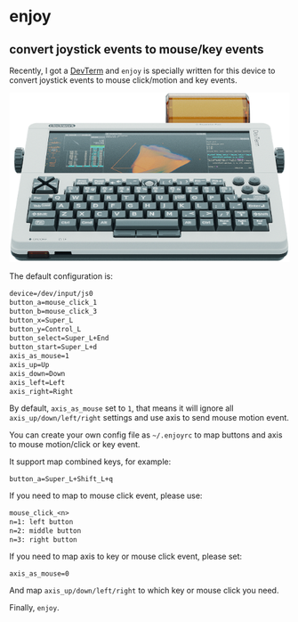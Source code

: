 # enjoy
## convert joystick events to mouse/key events

Recently, I got a [DevTerm](https://www.clockworkpi.com/devterm) and `enjoy` is specially written for this device to convert joystick events to mouse click/motion and key events.

![DevTerm](https://github.com/cjacker/enjoy/raw/main/DevTerm.png)

The default configuration is:

```
device=/dev/input/js0
button_a=mouse_click_1
button_b=mouse_click_3
button_x=Super_L
button_y=Control_L
button_select=Super_L+End
button_start=Super_L+d
axis_as_mouse=1
axis_up=Up
axis_down=Down
axis_left=Left
axis_right=Right
```

By default, `axis_as_mouse` set to `1`, that means it will ignore all `axis_up/down/left/right` settings and use axis to send mouse motion event.

You can create your own config file as `~/.enjoyrc` to map buttons and axis to mouse motion/click or key event.

It support map combined keys, for example:

```
button_a=Super_L+Shift_L+q
```

If you need to map to mouse click event, please use:
```
mouse_click_<n>
n=1: left button
n=2: middle button
n=3: right button
```

If you need to map axis to key or mouse click event, please set:
```
axis_as_mouse=0
```

And map `axis_up/down/left/right` to which key or mouse click you need.

Finally, `enjoy`.

